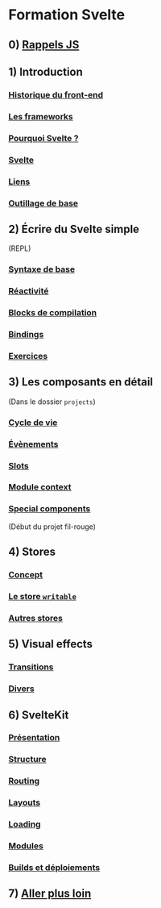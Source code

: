 # Formation Svelte

## 0) [Rappels JS](./contenus/0_reminders/0-1_index.md)

## 1) Introduction

### [Historique du front-end](./contenus/1_intro/1-1_history.md)

### [Les frameworks](./contenus/1_intro/1-2_frameworks.md)

### [Pourquoi Svelte ?](./contenus/1_intro/1-3_why_svelte.md)

### [Svelte](./contenus/1_intro/1-4_svelte.md)

### [Liens](./contenus/1_intro/1-5_links.md)

### [Outillage de base](./contenus/1_intro/1-6_tools.md)

## 2) Écrire du Svelte simple

(REPL)

### [Syntaxe de base](./contenus/2_syntax/2-1_basics.md)

### [Réactivité](./contenus/2_syntax/2-2_reactivity.md)

### [Blocks de compilation](./contenus/2_syntax/2-3_blocks.md)

### [Bindings](./contenus/2_syntax/2-4_bindings.md)

### [Exercices](./contenus/2_syntax/2-5_exos.md)

## 3) Les composants en détail

(Dans le dossier `projects`)

### [Cycle de vie](./contenus/3_components/3-1_lifecycle.md)

### [Évènements](./contenus/3_components/3-2_events.md)

### [Slots](./contenus/3_components/3-3_slots.md)

### [Module context](./contenus/3_components/3-4_context_module.md)

### [Special components](./contenus/3_components/3-5_special_components.md)

(Début du projet fil-rouge)

## 4) Stores

### [Concept](./contenus/4_stores/4-1_concept.md)

### [Le store `writable`](./contenus/4_stores/4-2_writable.md)

### [Autres stores](./contenus/4_stores/4-3_other.md)

## 5) Visual effects

### [Transitions](./contenus/5_visual/5-1_transitions.md)

### [Divers](./contenus/5_visual/5-2_misc.md)

## 6) SvelteKit

### [Présentation](./contenus/6_svelte-kit/6-1_intro.md)

### [Structure](./contenus/6_svelte-kit/6-2_structure.md)

### [Routing](./contenus/6_svelte-kit/6-3_routing.md)

### [Layouts](./contenus/6_svelte-kit/6-4_layouts.md)

### [Loading](./contenus/6_svelte-kit/6-5_loading.md)

### [Modules](./contenus/6_svelte-kit/6-6_modules.md)

### [Builds et déploiements](./contenus/6_svelte-kit/6-7_build_and_deploy.md)

## 7) [Aller plus loin](./contenus/beyond.md)
